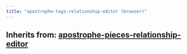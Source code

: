 ```yaml
---
title: "apostrophe-tags-relationship-editor (browser)"
---
```

## Inherits from: [apostrophe-pieces-relationship-editor](../apostrophe-pieces/browser-apostrophe-pieces-relationship-editor.html)

